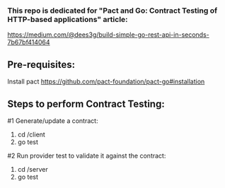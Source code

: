 ### This repo is dedicated for "Pact and Go: Contract Testing of HTTP-based applications" article:
https://medium.com/@dees3g/build-simple-go-rest-api-in-seconds-7b67bf414064

## Pre-requisites:

Install pact https://github.com/pact-foundation/pact-go#installation

## Steps to perform Contract Testing:

#1 Generate/update a contract:
1. cd /client
2. go test

#2 Run provider test to validate it against the contract:
1. cd /server
2. go test
